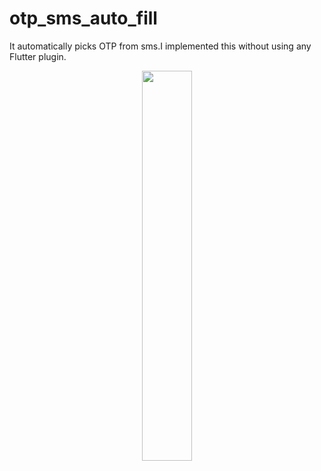 # otp_sms_auto_fill

It automatically picks OTP from sms.I implemented this without using any Flutter plugin.

<p align="center">
  <img 
    width=40%
    height=40%
    src="https://user-images.githubusercontent.com/101565812/199654944-c6b7ae49-445b-4b5f-960b-a2ccb2ad98ec.gif" >
</p>


